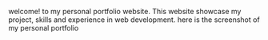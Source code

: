 welcome! to my personal portfolio website. This website showcase my project, skills and experience in web development.
here is the screenshot of my personal portfolio
